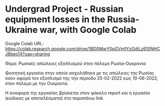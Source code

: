 # Undergrad Project - Russian equipment losses in the Russia-Ukraine war, with Google Colab

Google Colab URL:
https://colab.research.google.com/drive/1BD0MwY0pGVm1YzGdjLz610NHCJ8beo14?usp=sharing

Θέμα:
Ρωσικές απώλειες εξοπλισμού στον πόλεμο Ρωσία-Ουκρανία

Φοιτητική εργασία στην οποία ασχολήθηκα με τις απώλειες της Ρωσίας όσον αφορά τον εξοπλισμό της την
περίοδο 25-02-2022 εώς 10-06-2022, στον πόλεμο με την Ουκρανία.

Η αναφορά της εργασίας βρίσκεται στον φάκελο report και η εργασία (κώδικας με αποτελέσματα) στο παραπάνω link.
